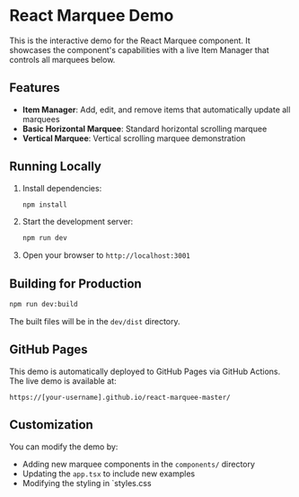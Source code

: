 # React Marquee Demo

This is the interactive demo for the React Marquee component. It showcases the component's capabilities with a live Item Manager that controls all marquees below.

## Features

- **Item Manager**: Add, edit, and remove items that automatically update all marquees
- **Basic Horizontal Marquee**: Standard horizontal scrolling marquee
- **Vertical Marquee**: Vertical scrolling marquee demonstration

## Running Locally

1. Install dependencies:

   ```bash
   npm install
   ```

2. Start the development server:

   ```bash
   npm run dev
   ```

3. Open your browser to `http://localhost:3001`

## Building for Production

```bash
npm run dev:build
```

The built files will be in the `dev/dist` directory.

## GitHub Pages

This demo is automatically deployed to GitHub Pages via GitHub Actions. The live demo is available at:

`https://[your-username].github.io/react-marquee-master/`

## Customization

You can modify the demo by:

- Adding new marquee components in the `components/` directory
- Updating the `app.tsx` to include new examples
- Modifying the styling in `styles.css
